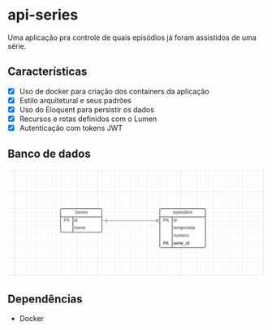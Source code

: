 # api-series
Uma aplicação pra controle de quais episódios já foram assistidos de uma série. 

## Características
- [x] Uso de docker para criação dos containers da aplicação
- [x] Estilo arquitetural e seus padrões
- [x] Uso do Eloquent para persistir os dados 
- [x] Recursos e rotas definidos com o Lumen 
- [x] Autenticação com tokens JWT

## Banco de dados 
<p align="center">
  <img src="https://github.com/Dborah/api-series/blob/main/uml/api-series.png" alt="uml" />
</p>

## Dependências 
- Docker




